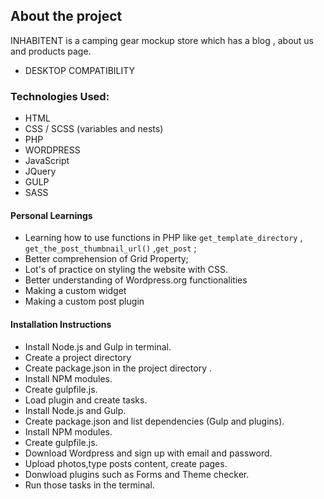## About the project

INHABITENT is a camping gear mockup store which has a blog , about us and products page. 
- DESKTOP COMPATIBILITY

### Technologies Used:

- HTML
- CSS / SCSS (variables and nests)
- PHP 
- WORDPRESS
- JavaScript
- JQuery
- GULP
- SASS

#### Personal Learnings

- Learning how to use functions in PHP like `get_template_directory` , `get_the_post_thumbnail_url()` ,`get_post` ;
- Better comprehension of Grid Property;
- Lot's of practice on styling the website with CSS.
- Better understanding of Wordpress.org functionalities
- Making a custom widget 
- Making a custom post plugin 

#### Installation Instructions

- Install Node.js and Gulp in terminal.
- Create a project directory
- Create package.json in the project directory .
- Install NPM modules.
- Create gulpfile.js.
- Load plugin and create tasks.
- Install Node.js and Gulp.
- Create package.json and list dependencies (Gulp and plugins).
- Install NPM modules.
- Create gulpfile.js.
- Download Wordpress and sign up with email and password.
- Upload photos,type posts content, create pages.
- Donwload plugins such as Forms and Theme checker.
- Run those tasks in the terminal.
